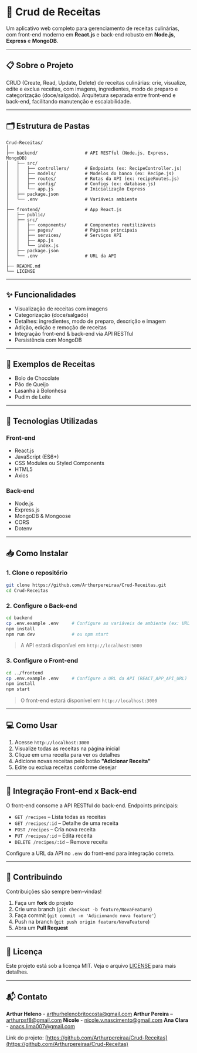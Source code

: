 # 🍳 Crud de Receitas

Um aplicativo web completo para gerenciamento de receitas culinárias, com front-end moderno em **React.js** e back-end robusto em **Node.js**, **Express** e **MongoDB**.

---

## 📋 Sobre o Projeto

CRUD (Create, Read, Update, Delete) de receitas culinárias: crie, visualize, edite e exclua receitas, com imagens, ingredientes, modo de preparo e categorização (doce/salgado). Arquitetura separada entre front-end e back-end, facilitando manutenção e escalabilidade.

---

## 🗂️ Estrutura de Pastas

```text
Crud-Receitas/
│
├── backend/                  # API RESTful (Node.js, Express, MongoDB)
│   ├── src/
│   │   ├── controllers/      # Endpoints (ex: RecipeController.js)
│   │   ├── models/           # Modelos do banco (ex: Recipe.js)
│   │   ├── routes/           # Rotas da API (ex: recipeRoutes.js)
│   │   ├── config/           # Configs (ex: database.js)
│   │   └── app.js            # Inicialização Express
│   ├── package.json
│   └── .env                  # Variáveis ambiente
│
├── frontend/                 # App React.js
│   ├── public/
│   ├── src/
│   │   ├── components/       # Componentes reutilizáveis
│   │   ├── pages/            # Páginas principais
│   │   ├── services/         # Serviços API
│   │   ├── App.js
│   │   └── index.js
│   ├── package.json
│   └── .env                  # URL da API
│
├── README.md
└── LICENSE
```

---

## ✨ Funcionalidades

- Visualização de receitas com imagens
- Categorização (doce/salgado)
- Detalhes: ingredientes, modo de preparo, descrição e imagem
- Adição, edição e remoção de receitas
- Integração front-end & back-end via API RESTful
- Persistência com MongoDB

---

## 🎯 Exemplos de Receitas

- Bolo de Chocolate
- Pão de Queijo
- Lasanha à Bolonhesa
- Pudim de Leite

---

## 🚀 Tecnologias Utilizadas

### Front-end
- React.js
- JavaScript (ES6+)
- CSS Modules ou Styled Components
- HTML5
- Axios

### Back-end
- Node.js
- Express.js
- MongoDB & Mongoose
- CORS
- Dotenv

---

## 📥 Como Instalar

### 1. Clone o repositório

```bash
git clone https://github.com/Arthurpereiraa/Crud-Receitas.git
cd Crud-Receitas
```

### 2. Configure o Back-end

```bash
cd backend
cp .env.example .env     # Configure as variáveis de ambiente (ex: URL do MongoDB)
npm install
npm run dev              # ou npm start
```

> A API estará disponível em `http://localhost:5000`

### 3. Configure o Front-end

```bash
cd ../frontend
cp .env.example .env     # Configure a URL da API (REACT_APP_API_URL)
npm install
npm start
```

> O front-end estará disponível em `http://localhost:3000`

---

## 💻 Como Usar

1. Acesse `http://localhost:3000`
2. Visualize todas as receitas na página inicial
3. Clique em uma receita para ver os detalhes
4. Adicione novas receitas pelo botão **"Adicionar Receita"**
5. Edite ou exclua receitas conforme desejar

---

## 🔗 Integração Front-end x Back-end

O front-end consome a API RESTful do back-end. Endpoints principais:

- `GET /recipes` – Lista todas as receitas
- `GET /recipes/:id` – Detalhe de uma receita
- `POST /recipes` – Cria nova receita
- `PUT /recipes/:id` – Edita receita
- `DELETE /recipes/:id` – Remove receita

Configure a URL da API no `.env` do front-end para integração correta.

---

## 🤝 Contribuindo

Contribuições são sempre bem-vindas!

1. Faça um **fork** do projeto
2. Crie uma branch (`git checkout -b feature/NovaFeature`)
3. Faça commit (`git commit -m 'Adicionando nova feature'`)
4. Push na branch (`git push origin feature/NovaFeature`)
5. Abra um **Pull Request**

---

## 📝 Licença

Este projeto está sob a licença MIT. Veja o arquivo [LICENSE](LICENSE) para mais detalhes.

---

## 📬 Contato
**Arthur Heleno** - arthurhelenobritocosta@gmail.com
**Arthur Pereira** – arthurpsf8@gmail.com
**Nicole** - nicole.v.nascimento@gmail.com
**Ana Clara** - anacs.lima007@gmail.com

Link do projeto: [https://github.com/Arthurpereiraa/Crud-Receitas](https://github.com/Arthurpereiraa/Crud-Receitas)
